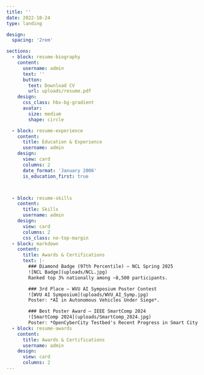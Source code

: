 ```yaml
---
title: ''
date: 2022-10-24
type: landing

design:
  spacing: '2rem'

sections:
  - block: resume-biography
    content:
      username: admin
      text: ''
      button:
        text: Download CV
        url: uploads/resume.pdf
    design:
      css_class: hbx-bg-gradient
      avatar:
        size: medium
        shape: circle

  - block: resume-experience
    content:
      title: Education & Experience
      username: admin
    design:
      view: card
      columns: 2
      date_format: 'January 2006'
      is_education_first: true



  - block: resume-skills
    content:
      title: Skills
      username: admin
    design:
      view: card
      columns: 2
      css_class: no-top-margin
  - block: markdown
    content:
      title: Awards & Certifications
      text: |-
        ### Diamond Badge (97th Percentile) – NCL Spring 2025  
        ![NCL Badge](uploads/NCL.jpg)  
        Ranked top 3% nationally among ~8,500 participants.  

        ### 3rd Place – WVU AI Symposium Poster Contest  
        ![WVU AI Symposium](uploads/WVU_AI_Symp.jpg)  
        Poster: *AI in Autonomous Vehicles Under Siege*.  

        ### Best Poster Award – IEEE SmartComp 2024  
        ![SmartComp 2024](uploads/SmartComp_2024.jpg)  
        Poster: *OpenCyberCity Testbed's Recent Progress in Smart City Management*.  
  - block: resume-awards
    content:
      title: Awards & Certifications
      username: admin
    design:
      view: card
      columns: 2
---
```

